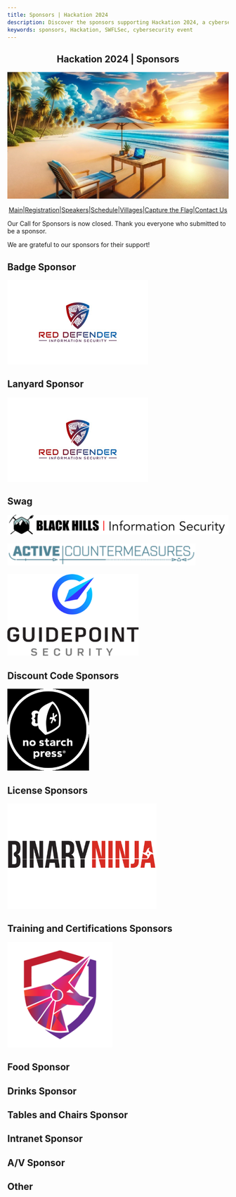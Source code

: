 ```yaml
---
title: Sponsors | Hackation 2024
description: Discover the sponsors supporting Hackation 2024, a cybersecurity event by SWFLSec.
keywords: sponsors, Hackation, SWFLSec, cybersecurity event
---
```


<h2 style="text-align: center;">Hackation 2024 | Sponsors</h2>

![Hackation Banner](images/hackation-banner.jpg)

<div style="display: flex; justify-content: center; flex-wrap: wrap;">
  <a href="index">Main</a> |
  <a href="registration">Registration</a> |
  <a href="speakers">Speakers</a> |
  <a href="schedule">Schedule</a> |
  <a href="villages">Villages</a> |
  <a href="ctf">Capture the Flag</a> |
  <a href="https://forms.gle/BJsMjZXm45aiE7qm8">Contact Us</a>
</div>

Our Call for Sponsors is now closed. Thank you everyone who submitted to be a sponsor. 

We are grateful to our sponsors for their support!

## Badge Sponsor
![Red Defender Information Security](./images/Red_Defender-w.jpg)
## Lanyard Sponsor
![Red Defender Information Security](./images/Red_Defender-w.jpg)
## Swag
<a href="https://www.blackhillsinfosec.com/">
<img src="./images/BHIS-logo-web.png" alt="Black Hills Information Security" width="640">
</a><br><br>
<a href="https://www.activecountermeasures.com/">
<img src="./images/active_countermeasures_logo_360.png" alt="Active Countermeasures" height="50">
</a><br><br>
<a href="https://www.guidepointsecurity.com/">
<img src="./images/GPS_Vertical_Black_Text_RGB.png" alt="Guidepoint Security" height="186">
</a><br>

## Discount Code Sponsors

<a href="https://nostarch.com">
<img src="./images/NSPLogo.jpg" alt="No Starch Press" height="186">
</a><br>

## License Sponsors

<a href="https://binary.ninja/">
<img src="./images/text-for-light-background.png" alt="Binary Ninja" height="240">
</a><br>

## Training and Certifications Sponsors

<a href="https://academy.tcm-sec.com/">
<img src="./images/tcm-logo.png" alt="TCM Security Academy" height="240">
</a><br>

## Food Sponsor

## Drinks Sponsor

## Tables and Chairs Sponsor

## Intranet Sponsor

## A/V Sponsor

## Other
